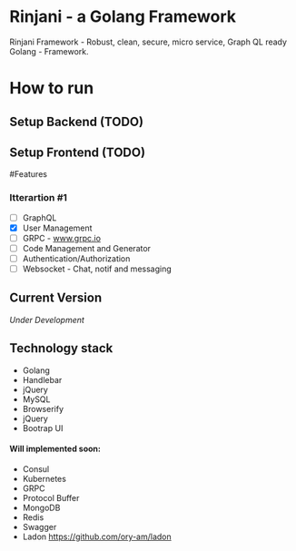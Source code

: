 # Rinjani - a Golang Framework
Rinjani Framework - Robust, clean, secure, micro service, Graph QL ready Golang - Framework.

# How to run
## Setup Backend (TODO)

## Setup Frontend (TODO)

#Features
### Itterartion #1
- [ ] GraphQL
- [x] User Management
- [ ] GRPC - www.grpc.io
- [ ] Code Management and Generator
- [ ] Authentication/Authorization 
- [ ] Websocket - Chat, notif and messaging

## Current Version
_Under Development_

## Technology stack
- Golang 
- Handlebar
- jQuery
- MySQL
- Browserify
- jQuery
- Bootrap UI

#### Will implemented soon:
- Consul
- Kubernetes
- GRPC
- Protocol Buffer
- MongoDB
- Redis
- Swagger
- Ladon https://github.com/ory-am/ladon
